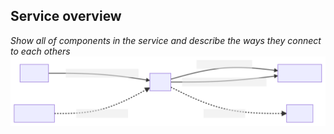 ## Service overview
_Show all of components in the service and describe the ways they connect to each others_
![](svg/overview.svg)
